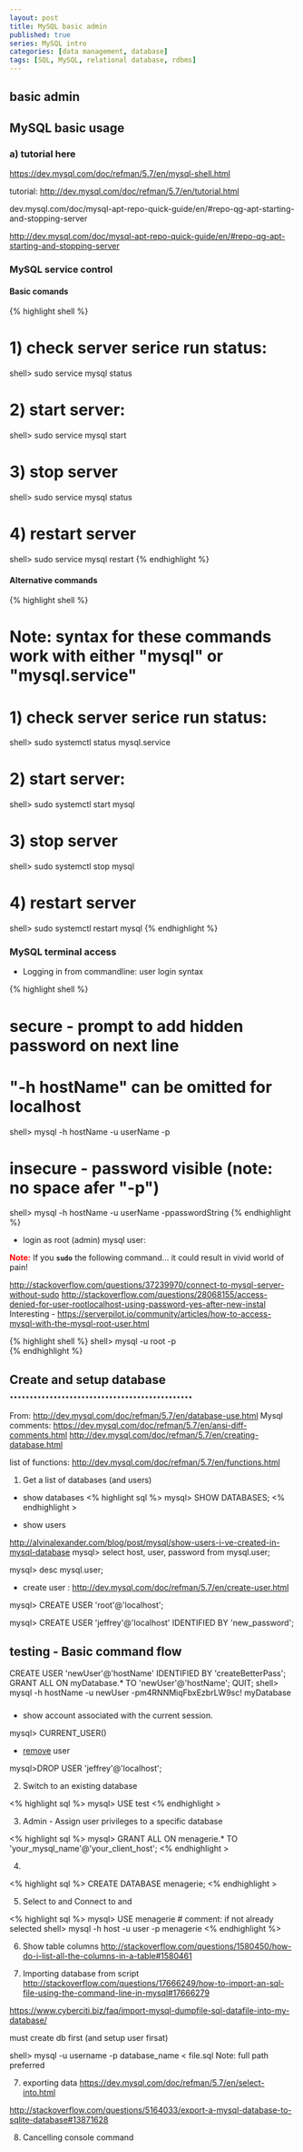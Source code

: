 ```yaml
---
layout: post
title: MySQL basic admin
published: true
series: MySQL intro
categories: [data management, database]
tags: [SQL, MySQL, relational database, rdbms]
---
```


## basic admin

## MySQL basic usage

### a) tutorial here
https://dev.mysql.com/doc/refman/5.7/en/mysql-shell.html

tutorial: http://dev.mysql.com/doc/refman/5.7/en/tutorial.html 

dev.mysql.com/doc/mysql-apt-repo-quick-guide/en/#repo-qg-apt-starting-and-stopping-server

http://dev.mysql.com/doc/mysql-apt-repo-quick-guide/en/#repo-qg-apt-starting-and-stopping-server

### MySQL service control

#### Basic comands
{% highlight shell %}
# 1) check server serice run status: 
shell> sudo service mysql status
# 2) start server:
shell> sudo service mysql start
# 3) stop server
shell> sudo service mysql status
# 4) restart server 
shell> sudo service mysql restart
{% endhighlight %}


#### Alternative commands

{% highlight shell %}
# Note: syntax for these commands work with either "mysql" or "mysql.service"
# 1) check server serice run status: 
shell> sudo systemctl status mysql.service
# 2) start server:
shell> sudo systemctl start mysql
# 3) stop server
shell> sudo systemctl stop mysql
# 4) restart server 
shell> sudo systemctl restart mysql
{% endhighlight %}

### MySQL terminal access

* Logging in from commandline: user login syntax

{% highlight shell %}
# secure - prompt to add hidden password on next line
# "-h hostName" can be omitted for localhost
shell> mysql -h hostName -u userName -p
# insecure - password visible (note: no space afer "-p")
shell> mysql -h hostName -u userName -ppasswordString
{% endhighlight %} 

* login as root (admin) mysql user:

<b style="color:red;">Note:</b> If you **```sudo```** the following command... it could result in vivid world of pain!

http://stackoverflow.com/questions/37239970/connect-to-mysql-server-without-sudo
http://stackoverflow.com/questions/28068155/access-denied-for-user-rootlocalhost-using-password-yes-after-new-instal
Interesting - https://serverpilot.io/community/articles/how-to-access-mysql-with-the-mysql-root-user.html

{% highlight shell %}
shell> mysql -u root -p   
{% endhighlight %} 

## Create and setup database ..............................................

From: http://dev.mysql.com/doc/refman/5.7/en/database-use.html
Mysql comments: https://dev.mysql.com/doc/refman/5.7/en/ansi-diff-comments.html
http://dev.mysql.com/doc/refman/5.7/en/creating-database.html

list of functions: http://dev.mysql.com/doc/refman/5.7/en/functions.html

1. Get a list of databases (and users)

* show databases
<% highlight sql %>
mysql> SHOW DATABASES;
<% endhighlight >

* show users

http://alvinalexander.com/blog/post/mysql/show-users-i-ve-created-in-mysql-database
mysql> select host, user, password from mysql.user;

mysql> desc mysql.user;

* create user : http://dev.mysql.com/doc/refman/5.7/en/create-user.html

mysql> CREATE USER 'root'@'localhost';

mysql> CREATE USER 'jeffrey'@'localhost' IDENTIFIED BY 'new_password';

## testing - Basic command flow
CREATE USER 'newUser'@'hostName' IDENTIFIED BY 'createBetterPass'; 
GRANT ALL ON myDatabase.* TO 'newUser'@'hostName';
QUIT;
shell> mysql -h hostName -u newUser -pm4RNNMiqFbxEzbrLW9sc! myDatabase
###

* show account associated with the current session. 

mysql> CURRENT_USER() 

* [remove](http://dev.mysql.com/doc/refman/5.7/en/removing-users.html) user 

mysql>DROP USER 'jeffrey'@'localhost';

2. Switch to an existing database

<% highlight sql %>
mysql> USE test
<% endhighlight >

3. Admin - Assign user privileges to a specific database

<% highlight sql %>
mysql> GRANT ALL ON menagerie.* TO 'your_mysql_name'@'your_client_host';
<% endhighlight >

4. 

<% highlight sql %>
CREATE DATABASE menagerie;
<% endhighlight >

5. Select to and Connect to and 

<% highlight sql %>
mysql> USE menagerie # comment: if not already selected
shell> mysql -h host -u user -p menagerie
<% endhighlight %>


6. Show table columns
http://stackoverflow.com/questions/1580450/how-do-i-list-all-the-columns-in-a-table#1580461



6. Importing database from script
http://stackoverflow.com/questions/17666249/how-to-import-an-sql-file-using-the-command-line-in-mysql#17666279

https://www.cyberciti.biz/faq/import-mysql-dumpfile-sql-datafile-into-my-database/

must create db first (and setup user firsat)

shell> mysql -u username -p database_name < file.sql    Note: full path preferred

7. exporting data
https://dev.mysql.com/doc/refman/5.7/en/select-into.html

http://stackoverflow.com/questions/5164033/export-a-mysql-database-to-sqlite-database#13871628

8. Cancelling console command
